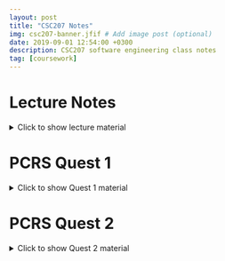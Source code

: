 ```yaml
---
layout: post
title: "CSC207 Notes"
img: csc207-banner.jfif # Add image post (optional)
date: 2019-09-01 12:54:00 +0300
description: CSC207 software engineering class notes
tag: [coursework]
---
```

# Lecture Notes
<details><summary>Click to show lecture material</summary><p>

## Object oriented programming

### Features
- Abstraction: the essential characteristics of something
- Encapsulation:
  - putting data together with methods to manipulate it
  - hiding how it all works behind the schenes
- Inheritance: subclasses getting features of another class
- Polymorphism: 
  - an expression can take on different things
  - e.g. method calls that have different types as an inputs

### Coupling and cohesion
- coupling: how closely two classes are linked
  - high coupling: changes to one class means a lot of changes in other classes
  - low coupling: changes to one class shouldn't affect others too much (this is preferred!)
- cohesion: how closely related features of a class are
  - high cohesion: methods are strongly-related (this is preferred!)
  - low cohesion: methods are not that related and don't seem to make that much sense as a package together

### Design principles
- techniques for making programs easy to read, **hard to break**, maintainable, and efficient (for people)

### SOLID design:
- **S**ingle reponsibility principle: A class should have one, and only one, reason to change
- **O**pen/closed principle: Classes should be open for extension but closed for modification
- **L**iskov substitution principle: Subclasses should add to a base class’s behaviour, not replace it
- **I**nterface segregation principle: Many client-specific interfaces are better than one general-purpose interface
- **D**ependency inversion principle: 
  - high-level code shouldn’t depend on low-level code, both should depend on abstractions
  - abstractions shouldn’t depend on details, details depend on abstractions

</p></details>


# PCRS Quest 1
<details><summary>Click to show Quest 1 material</summary><p>

## Hello World
- no code exists outside a class
- there are no functions, but methods exists
public static void main(String[] args){}
- when a class is run, this method is automatically called
- public declares what has access to that object

```java
System.out.println(5+7);
```

- System is the class
- out is a static member in the class
- println is a method within that member
- 5+7 is the expression

## Variables
```java
int i;			//default value for int is 0
Object obj;		//default value for any object is null
String name = "CSC207";	//note the capital 'S' and double quotes
boolean isTrue = false;	//lowercase boolean values (true/false)
double gpa = 0.0;
```
## Errors:
```java
number = 42;	//didn't declare variable
int i = 19.22;	//type mismatch: can't convert double to int
int i = 1; int i = 2;	//duplicate local variable
```

## References vs Primitives
- Java has **primitive** and **reference** types
  - primitive types directly hold values, while reference types point to values
  - primitive types start with lower case letters (int, boolean, etc)
  - reference types start with upper case letters (String, etc) can call using String s1 = new String("...");
- call stack keeps track of what method we're running
- object space is where objects are stored
- static space is where static members of a class are stored
- string variables from the call stack get an id referencing the String object in the object space

## Strings pt 1
- Strings are immutable (can't ever change a String variable once created, but can perform operations on it)

```java
String s3 = s2 + s1;		//add two strings to make a new one
char c = s1.charAt(2);		//get the character at index 2
s1 = s1.substring(2, 4);	//slice a string (like s1[2:4])
s1 = "       I am a string  .    ";
s1 = s1.trim();				//get rid of extra spaces
```
- other methods: length, startsWith, indexOf, etc...
- for mutable strings:

```java
StringBuilder sb = new StringBuilder("hi");
sb.append(" world.");		//now contains "hi world."
sb.insert(2, " there");		//now contains "hi there world."
sb.setCharAt(14, '!');		//now contains "hi there world!" 
							//(note single quotes for char)
sb.reverse()
```
- adding Strings can be slow because it creates a whole new string each time
- appending to StringBuilders is faster because it modifies an existing one
	
## Strings pt 2
```java
String a = new String("abcd");
String b = new String("abcd");
System.out.print(a == b);
//prints false because a and b have been declared as 'new'
------------
String a = "abcd";
String b = "abcd";
System.out.print(a == b);
//prints true because Java tries to reuse string locations
// and sets 'b' to point to same spot as 'a'
------------
//all of these are valid initializations
String a = "hello";
String a = new String("hello");
String a; a = new String("hello");
String a; a = "hello";
------------
String a = "hi"; a = "hello";	//NOT valid
```

## Classes
```java
int i = ___; String val = String.valueOf(i);	//turns an int to a string
System.out.println(Integer.BYTES);		//prints the number of bytes of an integer
```
- automatic de-allocation when variable doesn't refer to anything, don't need to free anything
- can explicitly de-allocate by setting a variable to null

## Arrays
- array length can't be changed
- all elements must be of the same type
- arrays are reference types, not primitive types

```java
//an array of ints, nums is a variable that refers to the array
int[] nums;
/all indices contain default value, 0
nums = new int[5];
int[] nums = {1,2,7,109,888};	//array holds {1,2,7,109,888}
nums[1] = 81;		//array holds {1,81,7,109,888}
```
- no negative indices, no slicing
- add different types into same array:

```java
Object[] rand = new Object[5];
rand[0] = new String("hello"); 
rand[1] = new Integer(1000); 
rand[2] = new Monster("Fred");
//array inside an array
rand[3] = new int[50];
//add the first element into another variable
Object element = rand[0];
//DOESN'T WORK, even if rand[0] is a string
String element = rand[0];
//works if rand[0] can be typecast to a string
String element = (String)rand[0];
int[][] table;	// 2D array
```
	
## Alias
- can only create an alias with a MUTABLE reference type (primitives don't create objects)
- If object is immutable (e.g. strings), changing string creates a copy
- if alias object changes, original still points to it
- careful with double & farther aliases (e.g. array of array of strings)
- primitive types are compared by VALUES and class types are compared by REFERENCES

## Control Structures
```java
if (variable > 500){
	doStuff();
} else if (variable > 400) {
	doOtherStuff();
} else {
	doMoreStuff();
}
if (variable > 500)
	doStuff();	//good for one line inside only
while (variable > 500){ 
	variable -= 1;
}
for (initialization; termination; increment){
	//do stuff here
}
for (Object item : listOfItems){
	//do stuff
}
do {	//makes sure loop will run at least once
	//stuff
} while (condition);	//note semicolon
```
	
## While loops
```java
i++;	//checks value, then increments
++i;	//increments, then checks value
while(array[i++] < 7) //...
```
	
## Classes
- two types of variables declared outside method: instance and class variables
- instance vars: come into existance when a new object of that class is constructed
- class vars: shared by all instances of a class (denoted by saying 'static')
- constraints (for values, relationships, etc) should be recorded
  - MUST hold true before (assumed) and after (check!) a method runs
- constructors have same name as class and are called automatically
  - NO return type (not even void)
  - can overload constructors (to make multiple!)
  - to call other constructors, call 'this(arguments_here)'
  - if NO constructors are supplied, Java makes a no-arg default constructors
- better to make 'getter' and 'setter' methods than to make variable public
  - this allows the API to change, but the user to use it the same
- use '@Override' then method itself to recreate a method

```java
@Override
//overrides original toString method, and allows tweaking of it
public String toString(){
	//...
}
//SHOULD ALSO OVERRIDE HASHCODE (didn't in this case)
@Override
//redefines what equals means for this class
public boolean equals(Object obj){
	//test if 'this' is the same as 'obj' by some method
}
```

## Parameters
- when a method is called: 
  - new stack frame is added to stack
  - parameters are defined on the stack frame
  - value in each argument is assigned to its parameter
- parameters vs arguments:
  - each variable in a method definition is a parameter
  - each variable in a method call is an argument
- each argument passed to a method tries to create an alias
  - for primitives, just copies value, for reference, it mutates values
  
</p></details>


# PCRS Quest 2
<details><summary>Click to show Quest 2 material</summary><p>

## Overloading
- two methods that have the same name but different parameters
- one can be a default, and the other can call it, or they can process inputs differently, etc
- must be inside the same class
- interfaces are clearer to work with

## Static
- means you can have (for example) one variable that each instance of a class shares
- make good counters, etc
- kind of like global variables, but better
- static variables can be inside any methods
- regular variables CANNOT be inside static methods

## toString and equals
- toString has an default method already created for each object
  - can create your own toString method that overrides default
  - all object types have a toString method
- equals has a default method already created for each object
  - like toString, can override default
- hashmaps can map an object to a list

## Equality (== vs. equals) pt 1
- '==' checks if references are the same
- 'equals' checks if the content is the same
  - every class has an equals method (defaulted to checking identities if you didn't declare it)
- **string interning** is where Java saves space by using only one object for each distinct string
  - calling 'new' creates a new version of that string
  - Something to think about: If declaring two new strings, and then a third not-new one, which one is reused?

```java
String s1 = "ice cream";
String s2 = "ice" + " " + "cream";
System.out.println(s1 == s2); //prints true
```

## Comparator and Comparable
- can use '.sort' on any array of comparable types

```java
public static void sort(Object[] a){}	//the sort method (default)
----------
//to let sort do its job, need to implement the below:
//to have comparability, must also have the class implement:
class ClassName implements Comparable<ClassName> {
	//comparable stuff in here
	int compareTo (ClassName o){
		//return negative if less than
		//return 0 if equal to
		//return positive if greater than
	}
}
```

- implements Comparable<ClassName> rather than Comparable since this class can be compared to any object of ClassName
- to add functionality for comparing by different fields:

```java
//in the ClassName class, define the method
int compare(ClassName c1, ClassName c2){
	//compare somehow here (default comparing)
}
//add another class to compare by another field
import java.util.Comparator
class SpecificFieldComparator implements Comparator<ClassName>{
	@Override
	public int compare (ClassName c1, ClassName c2){
		//compare by that specific field
	}
}
//then from main program, can call sort using:
Arrays.sort(array_name, new SpecificFieldComparator());
```

## Inheritance
  - extends vs implements?

```java
class BigClass {
	private int bigInt;
	public BigClass(int newInt){
		bigInt = newInt;
	}
	//stuff in here
}
class SmallerClass extends BigClass {
	private int smallInt;
	public SmallerClass(int newIntSmall, int newIntBig){
		super(newIntBig); 	//call constructor of BigClass with this value
		smallInt = newIntSmall;	//initialize our new variable too
	}
	//note that bigInt is private so we do not have access to it here
	//to change the value of bigInt, must call a method from BigClass that has access
}
```

This is also valid:

```java
class BigClass{
	private int bigInt;
	public BigClass(){}
	public BigClass(int newInt){
		bigInt = newInt;
	}
}
//automatically calls BigClass() as the constructor, don't need to add 'super()'
class SmallerClass extends BigClass{ 
	public SmallerClass(){}
}
```

</p></details>